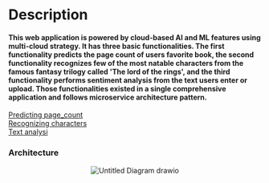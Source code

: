  # Description
#### This web application is powered by cloud-based AI and ML features using multi-cloud strategy. It has three basic functionalities. The first functionality predicts the page count of users favorite book, the second functionality recognizes few of the most natable characters from the famous fantasy trilogy called 'The lord of the rings', and the third functionality performs sentiment analysis from the text users enter or upload. Those functionalities existed in a single comprehensive application and follows microservice architecture pattern.

[Predicting page_count](docs/README1.md) <BR>
[Recognizing characters](docs/README.md2) <BR>
[Text analysi](docs/README.md3)

### Architecture
<div align="center">
 <img src ="(https://github.com/YohannesAH/CLOUD-AI_PROJECT/assets/114959021/61c8274a-b5e0-44be-9ba2-894c20b8009c" alt="Untitled Diagram drawio">
</div>

### 
